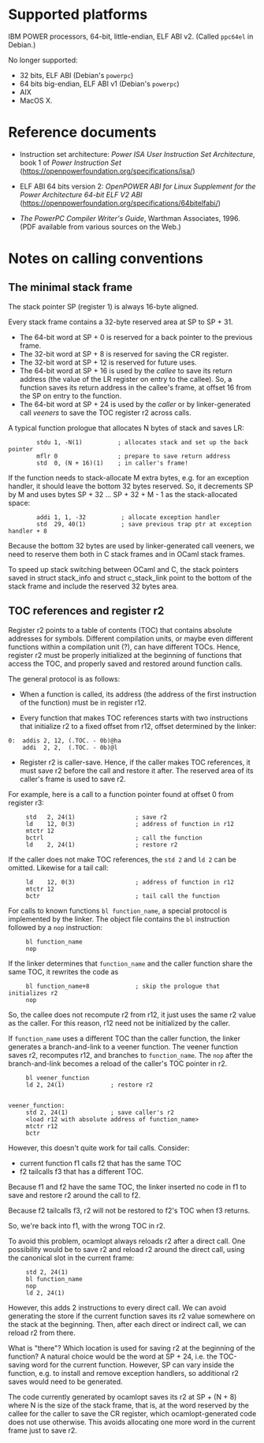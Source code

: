 # Supported platforms

IBM POWER processors, 64-bit, little-endian, ELF ABI v2.
(Called `ppc64el` in Debian.)

No longer supported:
* 32 bits, ELF ABI (Debian's `powerpc`)
* 64 bits big-endian, ELF ABI v1 (Debian's `powerpc`)
* AIX
* MacOS X.

# Reference documents

* Instruction set architecture:
  _Power ISA User Instruction Set Architecture_,
  book 1 of _Power Instruction Set_
  (https://openpowerfoundation.org/specifications/isa/)

* ELF ABI 64 bits version 2:
  _OpenPOWER ABI for Linux Supplement for the Power Architecture
   64-bit ELF V2 ABI_
  (https://openpowerfoundation.org/specifications/64bitelfabi/)

* _The PowerPC Compiler Writer's Guide_, Warthman Associates, 1996.
  (PDF available from various sources on the Web.)

# Notes on calling conventions

## The minimal stack frame

The stack pointer SP (register 1) is always 16-byte aligned.

Every stack frame contains a 32-byte reserved area at SP to SP + 31.

* The 64-bit word at SP + 0 is reserved for a back pointer to the previous frame.
* The 32-bit word at SP + 8 is reserved for saving the CR register.
* The 32-bit word at SP + 12 is reserved for future uses.
* The 64-bit word at SP + 16 is used by the *callee* to save its return address
  (the value of the LR register on entry to the callee).  So, a function
  saves its return address in the callee's frame, at offset 16 from the SP
  on entry to the function.
* The 64-bit word at SP + 24 is used by the *caller* or by
  linker-generated call *veeners* to save the TOC register r2 across calls.

A typical function prologue that allocates N bytes of stack and saves LR:
```
        stdu 1, -N(1)          ; allocates stack and set up the back pointer
        mflr 0                 ; prepare to save return address
        std  0, (N + 16)(1)    ; in caller's frame!
```

If the function needs to stack-allocate M extra bytes, e.g. for an exception handler, it should leave the bottom 32 bytes reserved.  So, it decrements SP by M and uses bytes SP + 32 ... SP + 32 + M - 1 as the stack-allocated space:
```
        addi 1, 1, -32          ; allocate exception handler
        std  29, 40(1)          ; save previous trap ptr at exception handler + 8
```

Because the bottom 32 bytes are used by linker-generated call veeners, we need to reserve them both in C stack frames and in OCaml stack frames.

To speed up stack switching between OCaml and C, the stack pointers saved in struct stack_info and struct c_stack_link point to the bottom of the stack frame and include the reserved 32 bytes area.

## TOC references and register r2

Register r2 points to a table of contents (TOC) that contains absolute addresses for symbols.  Different compilation units, or maybe even different functions within a compilation unit (?), can have different TOCs.  Hence, register r2 must be properly initialized at the beginning of functions that access the TOC, and properly saved and restored around function calls.

The general protocol is as follows:

* When a function is called, its address (the address of the first instruction of the function) must be in register r12.

* Every function that makes TOC references starts with two instructions that initialize r2 to a fixed offset from r12, offset determined by the linker:
```
0:  addis 2, 12, (.TOC. - 0b)@ha
    addi  2, 2,  (.TOC. - 0b)@l
```

* Register r2 is caller-save.  Hence, if the caller makes TOC references, it must save r2 before the call and restore it after.  The reserved area of its caller's frame is used to save r2.

For example, here is a call to a function pointer found at offset 0 from register r3:
```
     std   2, 24(1)                 ; save r2
     ld    12, 0(3)                 ; address of function in r12
     mtctr 12
     bctrl                          ; call the function
     ld    2, 24(1)                 ; restore r2
```

If the caller does not make TOC references, the `std 2` and `ld 2` can be omitted.  Likewise for a tail call:
```
     ld    12, 0(3)                 ; address of function in r12
     mtctr 12
     bctr                           ; tail call the function
```

For calls to known functions `bl function_name`, a special protocol is implemented by the linker.  The object file contains the `bl` instruction followed by a `nop` instruction:
```
     bl function_name
     nop
```
If the linker determines that `function_name` and the caller function share the same TOC, it rewrites the code as
```
     bl function_name+8             ; skip the prologue that initializes r2
     nop
```
So, the callee does not recompute r2 from r12, it just uses the same r2 value as the caller.  For this reason, r12 need not be initialized by the caller.

If `function_name` uses a different TOC than the caller function, the linker generates a branch-and-link to a veener function.  The veener function saves r2, recomputes r12, and branches to `function_name`.  The `nop` after the branch-and-link becomes a reload of the caller's TOC pointer in r2.

```
     bl veener_function
     ld 2, 24(1)             ; restore r2


veener_function:
     std 2, 24(1)            ; save caller's r2
     <load r12 with absolute address of function_name>
     mtctr r12
     bctr
```

However, this doesn't quite work for tail calls.  Consider:

- current function f1 calls f2 that has the same TOC
- f2 tailcalls f3 that has a different TOC.

Because f1 and f2 have the same TOC, the linker inserted no code in f1 to save and restore r2 around the call to f2.

Because f2 tailcalls f3, r2 will not be restored to f2's TOC when f3 returns.

So, we're back into f1, with the wrong TOC in r2.

To avoid this problem, ocamlopt always reloads r2 after a direct call.  One possibility would be to save r2 and reload r2 around the direct call, using the canonical slot in the current frame:
```
     std 2, 24(1)
     bl function_name
     nop
     ld 2, 24(1)
```
However, this adds 2 instructions to every direct call.  We can avoid generating the store if the current function saves its r2 value somewhere on the stack at the beginning.  Then, after each direct or indirect call, we can reload r2 from there.

What is "there"?  Which location is used for saving r2 at the beginning of the function?  A natural choice would be the word at SP + 24, i.e. the TOC-saving word for the current function.  However, SP can vary inside the function, e.g. to install and remove exception handlers, so additional r2 saves would need to be generated.  

The code currently generated by ocamlopt saves its r2 at SP + (N + 8) where N is the size of the stack frame, that is, at the word reserved by the callee for the caller to save the CR register, which ocamlopt-generated code does not use otherwise.  This avoids allocating one more word in the current frame just to save r2.
